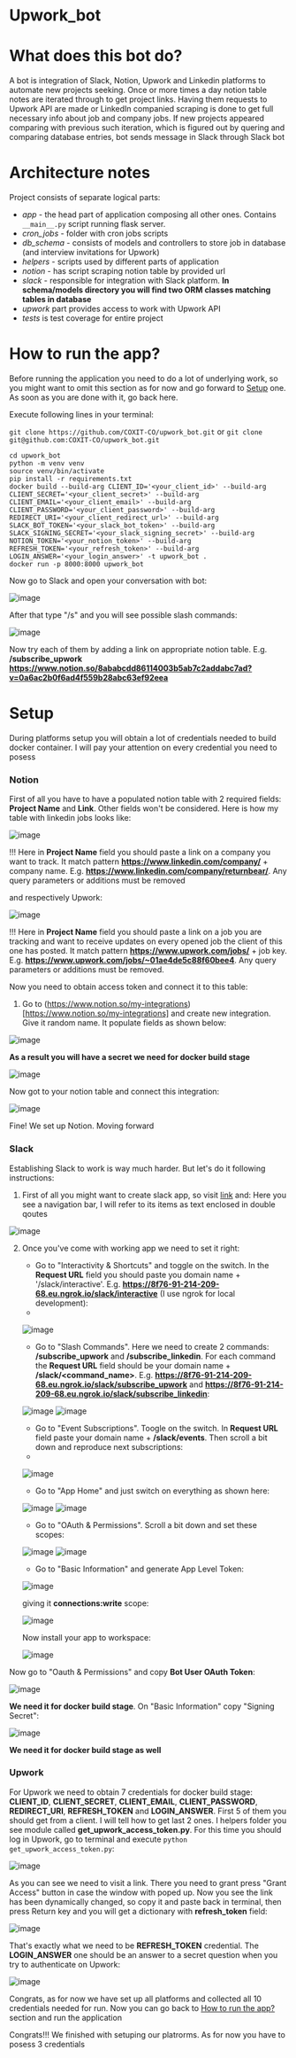 # Upwork_bot

# What does this bot do?
A bot is integration of Slack, Notion, Upwork and Linkedin platforms to automate new projects seeking. Once or more times a day notion table notes are iterated through to get project links. Having them requests to Upwork API are made or LinkedIn companied scraping is done to get full necessary info about job and company jobs. If new projects appeared comparing with previous such iteration, which is figured out by quering and comparing database entries, bot sends message in Slack through Slack bot

# Architecture notes
Project consists of separate logical parts:
- *app* - the head part of application composing all other ones. Contains ```__main__.py``` script running flask server.
- *cron_jobs* - folder with cron jobs scripts
- *db_schema* - consists of models and controllers to store job in database (and interview invitations for Upwork)
- *helpers* - scripts used by different parts of application 
- *notion* - has script scraping notion table by provided url
- *slack* - responsible for integration with Slack platform. **In schema/models directory you will find two ORM classes matching tables in database**
- *upwork* part provides access to work with Upwork API
- *tests* is test coverage for entire project

# How to run the app?
Before running the application you need to do a lot of underlying work, so you might want to omit this section as for now and go forward to [Setup](https://github.com/COXIT-CO/upwork_bot/blob/issue_47/README.md#setup) one. As soon as you are done with it, go back here.

Execute following lines in your terminal:

```git clone https://github.com/COXIT-CO/upwork_bot.git``` or ```git clone git@github.com:COXIT-CO/upwork_bot.git```
```
cd upwork_bot
python -m venv venv
source venv/bin/activate
pip install -r requirements.txt
docker build --build-arg CLIENT_ID='<your_client_id>' --build-arg CLIENT_SECRET='<your_client_secret>' --build-arg CLIENT_EMAIL='<your_client_email>' --build-arg CLIENT_PASSWORD='<your_client_password>' --build-arg REDIRECT_URI='<your_client_redirect_url>' --build-arg SLACK_BOT_TOKEN='<your_slack_bot_token>' --build-arg SLACK_SIGNING_SECRET='<your_slack_signing_secret>' --build-arg NOTION_TOKEN='<your_notion_token>' --build-arg REFRESH_TOKEN='<your_refresh_token>' --build-arg LOGIN_ANSWER='<your_login_answer>' -t upwork_bot .
docker run -p 8000:8000 upwork_bot
```

Now go to Slack and open your conversation with bot:

![image](https://user-images.githubusercontent.com/85521093/227500080-06704990-748a-4273-88a5-89a39d978b93.png)

After that type "/s" and you will see possible slash commands:

![image](https://user-images.githubusercontent.com/85521093/227500387-17cf0c01-1768-40e7-a2da-8521895ce219.png)

Now try each of them by adding a link on appropriate notion table. E.g. **/subscribe_upwork https://www.notion.so/8ababcdd86114003b5ab7c2addabc7ad?v=0a6ac2b0f6ad4f559b28abc63ef92eea**


# Setup

During platforms setup you will obtain a lot of credentials needed to build docker container. I will pay your attention on every credential you need to posess

<h3>Notion</h3>

First of all you have to have a populated notion table with 2 required fields: **Project Name** and **Link**. Other fields won't be considered. Here is how my table with linkedin jobs looks like:

![image](https://user-images.githubusercontent.com/85521093/227469505-f94641cc-0262-429a-950c-c960990a1168.png)

!!! Here in **Project Name** field you should paste a link on a company you want to track. It match pattern **https://www.linkedin.com/company/** + company name. E.g. **https://www.linkedin.com/company/returnbear/**. Any query parameters or additions must be removed

and respectively Upwork:

![image](https://user-images.githubusercontent.com/85521093/227469708-8e6dfb22-99e1-4979-a2cd-8faa1025d099.png)

!!! Here in **Project Name** field you should paste a link on a job you are tracking and want to receive updates on every opened job the client of this one has posted. It match pattern **https://www.upwork.com/jobs/** + job key. E.g. **https://www.upwork.com/jobs/~01ae4de5c88f60bee4**. Any query parameters or additions must be removed.

Now you need to obtain access token and connect it to this table:
1. Go to (https://www.notion.so/my-integrations)[https://www.notion.so/my-integrations] and create new integration. Give it random name. It populate fields as shown below:

![image](https://user-images.githubusercontent.com/85521093/227472099-0678a5a9-b6aa-49a5-ac00-ce63ccfeaa9f.png)

**As a result you will have a secret we need for docker build stage**

![image](https://user-images.githubusercontent.com/85521093/227472469-0ffa6f3e-baa4-4de3-b134-a21d27688514.png)

Now got to your notion table and connect this integration:

![image](https://user-images.githubusercontent.com/85521093/227473329-7f62a908-a80b-4b83-ba07-75be8165f5ea.png)

Fine! We set up Notion. Moving forward

<h3>Slack</h3>

Establishing Slack to work is way much harder. But let's do it following instructions:

1. First of all you might want to create slack app, so visit [link](https://api.slack.com/apps?new_app) and:
Here you see a navigation bar, I will refer to its items as text enclosed in double qoutes

![image](https://user-images.githubusercontent.com/85521093/227484615-07ebf8f9-4458-4d7c-9071-dc38be89b288.png)

2. Once you've come with working app we need to set it right:
    - Go to "Interactivity & Shortcuts" and toggle on the switch. In the **Request URL** field you should paste you domain name + '/slack/interactive'. E.g. **https://8f76-91-214-209-68.eu.ngrok.io/slack/interactive** (I use ngrok for local development):
    - 
    ![image](https://user-images.githubusercontent.com/85521093/227486545-332d2515-2e8f-4f72-a7a8-4ceeff1cd145.png)

    - Go to "Slash Commands". Here we need to create 2 commands: **/subscribe_upwork** and **/subscribe_linkedin**. For each command the **Request URL** field should be your domain name + **/slack/<command_name>**. E.g. **https://8f76-91-214-209-68.eu.ngrok.io/slack/subscribe_upwork** and **https://8f76-91-214-209-68.eu.ngrok.io/slack/subscribe_linkedin**:

    ![image](https://user-images.githubusercontent.com/85521093/227488296-7f3e9866-17b8-4bea-bdcc-f24a3a26e620.png) ![image](https://user-images.githubusercontent.com/85521093/227488440-82fcfa06-2474-4366-ba40-dadbca4e73e4.png)
    
    - Go to "Event Subscriptions". Toogle on the switch. In **Request URL** field paste your domain name + **/slack/events**. Then scroll a bit down and reproduce next subscriptions:
    - 
    ![image](https://user-images.githubusercontent.com/85521093/227489695-a82cbc34-cb5f-46c5-bee4-53bd2b1a620c.png)

    - Go to "App Home" and just switch on everything as shown here:
    
    ![image](https://user-images.githubusercontent.com/85521093/227490016-f655444a-8648-432c-ba6c-d195a1670a7e.png) ![image](https://user-images.githubusercontent.com/85521093/227490122-4a6fc00e-9683-4760-9b32-d68c7db6ab39.png)
    
    - Go to "OAuth & Permissions". Scroll a bit down and set these scopes:
    
    ![image](https://user-images.githubusercontent.com/85521093/227491304-0aea0187-0a67-4abb-80f0-44aba9fa8c55.png) ![image](https://user-images.githubusercontent.com/85521093/227491357-1e625662-ba05-41ac-bd7c-3995c5592835.png)

    - Go to "Basic Information" and generate App Level Token:
    
    ![image](https://user-images.githubusercontent.com/85521093/227491804-34e1447c-f392-4b7f-935d-13f829a3cb95.png)
    
    giving it **connections:write** scope:
    
    ![image](https://user-images.githubusercontent.com/85521093/227492094-3d9366c5-6d27-40d4-baaa-0a89d230887b.png)
    
    Now install your app to workspace:
    
    ![image](https://user-images.githubusercontent.com/85521093/227492363-6fabd049-7bdd-48fb-8eca-6fcfa4cb68e4.png)

Now go to "Oauth & Permissions" and copy **Bot User OAuth Token**:

![image](https://user-images.githubusercontent.com/85521093/227492962-44f1f3ea-fe0f-436f-9b61-c82a261540f1.png)

**We need it for docker build stage**. On "Basic Information" copy "Signing Secret":

![image](https://user-images.githubusercontent.com/85521093/227493707-83d3807f-71a6-4a4b-a3ef-d0bf861c44f7.png)

**We need it for docker build stage as well**

<h3>Upwork</h3>

For Upwork we need to obtain 7 credentials for docker build stage: **CLIENT_ID**, **CLIENT_SECRET**, **CLIENT_EMAIL**, **CLIENT_PASSWORD**, **REDIRECT_URI**, **REFRESH_TOKEN** and **LOGIN_ANSWER**. First 5 of them you should get from a client. I will tell how to get last 2 ones. I helpers folder you see module called **get_upwork_access_token.py**. For this time you should log in Upwork, go to terminal and execute ```python get_upwork_access_token.py```:

![image](https://user-images.githubusercontent.com/85521093/227498050-6d296c1c-bf89-4786-bc33-69f1d86001e1.png)

As you can see we need to visit a link. There you need to grant press "Grant Access" button in case the window with poped up. Now you see the link has been dynamically changed, so copy it and paste back in terminal, then press Return key and you will get a dictionary with **refresh_token** field:

![image](https://user-images.githubusercontent.com/85521093/227498487-b52ada53-b88e-4fbf-9c8e-b3449f544e46.png)

That's exactly what we need to be **REFRESH_TOKEN** credential. The **LOGIN_ANSWER** one should be an answer to a secret question when you try to authenticate on Upwork:

![image](https://user-images.githubusercontent.com/85521093/227499162-c4b19d93-ef38-47d3-a50e-fd7481126cd5.png)

Congrats, as for now we have set up all platforms and collected all 10 credentials needed for run. Now you can go back to [How to run the app?](https://github.com/COXIT-CO/upwork_bot/blob/issue_47/README.md#how-to-run-the-app) section and run the application



Congrats!!! We finished with setuping our platrorms. As for now you have to posess 3 credentials 

